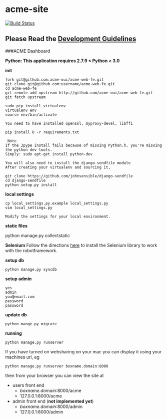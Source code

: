 acme-site
=========
[![Build Status](https://travis-ci.org/ACME-OUI/acme-web-fe.svg?branch=master)](https://travis-ci.org/ACME-OUI/acme-web-fe)
## Please Read the [Development Guidelines](https://github.com/ACME-OUI/acme-web-fe/wiki/Development-Guidelines)

###ACME Dashboard

**Python: This application requires  2.7.9 < Python < 3.0**

**init**

    fork git@github.com:acme-oui/acme-web-fe.git
    git clone git@github.com:username/acme-web-fe.git
    cd acme-web-fe
    git remote add upstream http://github.com/acme-oui/acme-web-fe.git
    git fetch upstream

    sudo pip install virtualenv
    virtualenv env
    source env/bin/activate

    You need to have installed openssl, myproxy-devel, libffi

    pip install U -r requirements.txt

    _Note_
    If the Jpype install fails because of missing Python.h, you're missing the python dev tools.
    Simply: sudo apt-get install python-dev

    You will also need to install the django-sendfile module
    After creating your virtualenv and sourcing it,
    
    git clone https://github.com/johnsensible/django-sendfile
    cd django-sendfile
    python setup.py install

**local settings**

    cp local_settings.py.example local_settings.py
    vim local_settings.py

    Modify the settings for your local environment.

**static files**

   python manage.py collectstatic

**Selenium**
    Follow the directions [here](https://code.google.com/p/robotframework-seleniumlibrary/wiki/InstallationInstructions) to install the Selenium library to work with the robotframework.

**setup db**

    python manage.py syncdb

**setup admin**

    yes
    admin
    you@email.com
    password
    password

**update db**

    python mange.py migrate

**running**

    python manage.py runserver

If you have turned on websharing on your mac you can display it using your machines url, eg

    python manage.py runserver boxname.domain:8000

then from your browser you can view the site at

* users front end
  * *boxname.domain*:8000/acme
  * 127.0.0.1:8000/acme
* admin front end (**not implemented yet**)
  * *boxname.domain*:8000/admin
  * 127.0.0.1:8000/admin

